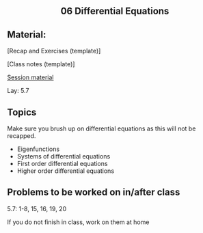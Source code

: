 <h2 align="center">06 Differential Equations</h2>

## Material:

[Recap and Exercises (template)]

[Class notes (template)]

[Session material](https://viaucdk-my.sharepoint.com/:f:/g/personal/rib_viauc_dk/Elax7Cbk0DNLhpjCdiMwfOwBmG7jxqF7AJW5boJBajmB7Q?e=NzLWfW)

<p>Lay:&nbsp;​5.7</p>

## Topics
<p>Make sure you brush up on differential equations as this will not be recapped.</p>
<ul>
 <li>Eigenfunctions</li>
 <li>Systems of differential equations</li>
 <li>First order differential equations</li>
 <li>Higher order differential equations</li>
</ul>


## Problems to be worked on in/after class

<p>5.7: 1-8, 15, 16, 19, 20<br />
  
If you do not finish in class, work on them at home</p>